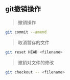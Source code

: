 ## git撤销操作
> 撤销操作
> 
```bash
git commit --amend
```

> 取消暂存的文件
> 
```bash
git reset HEAD <filename>
```

> 撤销对文件的修改
> 
```bash
git checkout -- <filename>
```
